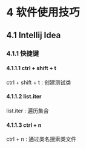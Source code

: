 # 4 软件使用技巧
## 4.1 Intellij Idea
### 4.1.1 快捷键
#### 4.1.1.1 ctrl + shift + t
ctrl + shift + t : 创建测试类
#### 4.1.1.2 list.iter
list.iter : 遍历集合
#### 4.1.1.3 ctrl + n
ctrl + n : 通过类名搜索类文件